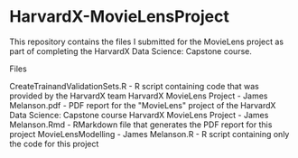 # HarvardX-MovieLensProject
This repository contains the files I submitted for the MovieLens project as part of completing the HarvardX Data Science: Capstone course.

Files

CreateTrainandValidationSets.R - R script containing code that was provided by the HarvardX team
HarvardX MovieLens Project - James Melanson.pdf - PDF report for the "MovieLens" project of the HarvardX Data Science: Capstone course
HarvardX MovieLens Project - James Melanson.Rmd - RMarkdown file that generates the PDF report for this project
MovieLensModelling - James Melanson.R - R script containing only the code for this project
